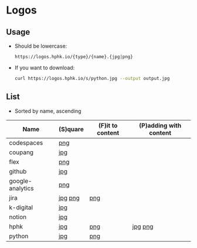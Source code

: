 # Logos

## Usage

- Should be lowercase:

  ```
  https://logos.hphk.io/{type}/{name}.{jpg|png}
  ```

- If you want to download:

  ```bash
  curl https://logos.hphk.io/s/python.jpg --output output.jpg
  ```


## List

- Sorted by name, ascending

| Name | (S)quare | (F)it to content | (P)adding with content |
| ---- | ---- | ---- | ---- |
| codespaces | [png](s/codespaces.png) | | |
| coupang | [jpg](s/coupang.jpg) | | |
| flex | [png](s/flex.png) | | |
| github | [jpg](s/python.jpg) | | |
| google-analytics | [png](s/google-analytics.png) | | |
| jira | [jpg](s/jira.jpg) [png](s/jira.png) | [png](f/jira.png) | |
| k-digital | [jpg](s/k-digital.jpg) | | |
| notion | [jpg](s/notion.jpg) | | |
| hphk | [jpg](s/hphk.jpg) | [png](f/hphk.png) | [jpg](p/hphk.jpg) [png](p/hphk.png) |
| python | [jpg](s/python.jpg) | [png](f/python.png) | |
